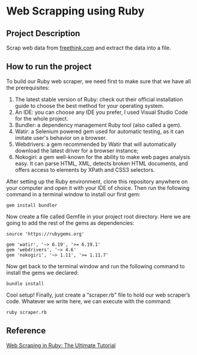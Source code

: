 # Web Scrapping using Ruby

## Project Description
Scrap web data from [freethink.com](https://www.freethink.com/) and extract the data into a file.

## How to run the project
To build our Ruby web scraper, we need first to make sure that we have all the prerequisites:

1. The latest stable version of Ruby: check out their official installation guide to choose the best method for your operating system.
2. An IDE: you can choose any IDE you prefer, I used Visual Studio Code for the whole project.
3. Bundler: a dependency management Ruby tool (also called a gem).
4. Watir: a Selenium powered gem used for automatic testing, as it can imitate user's behavior on a browser.
5. Webdrivers: a gem recommended by Watir that will automatically download the latest driver for a browser instance;
6. Nokogiri: a gem well-known for the ability to make web pages analysis easy. It can parse HTML, XML, detects broken HTML documents, and offers access to elements by XPath and CSS3 selectors.

After setting up the Ruby environment, clone this repository anywhere on your computer and open it with your IDE of choice. Then run the following command in a terminal window to install our first gem:

```
gem install bundler
```

Now create a file called Gemfile in your project root directory. Here we are going to add the rest of the gems as dependencies:

```
source 'https://rubygems.org'

gem 'watir', '~> 6.19', '>= 6.19.1'
gem 'webdrivers', '~> 4.6'
gem 'nokogiri', '~> 1.11', '>= 1.11.7'
```

Now get back to the terminal window and run the following command to install the gems we declared:

```
bundle install
```

Cool setup! Finally, just create a “scraper.rb” file to hold our web scraper’s code. Whatever we write here, we can execute with the command:

```
ruby scraper.rb
```

## Reference
[Web Scraping in Ruby: The Ultimate Tutorial](https://www.webscrapingapi.com/ruby-web-scraping/)
